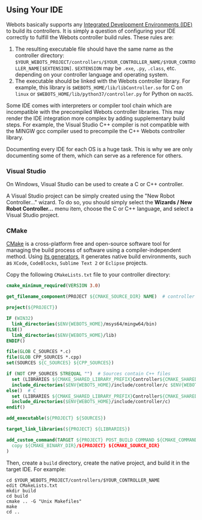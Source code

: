 ## Using Your IDE

Webots basically supports any [Integrated Development Environments (IDE)](https://en.wikipedia.org/wiki/Integrated_development_environment) to build its controllers.
It is simply a question of configuring your IDE correctly to fulfill the Webots controller build rules.
These rules are:

1. The resulting executable file should have the same name as the controller directory: `$YOUR_WEBOTS_PROJECT/controllers/$YOUR_CONTROLLER_NAME/$YOUR_CONTROLLER_NAME[$EXTENSION]`.
`$EXTENSION` may be `.exe`, `.py`, `.class`, etc. depending on your controller language and operating system.
2. The executable should be linked with the Webots controller library.
For example, this library is `$WEBOTS_HOME/lib/libController.so` for C on `linux` or `$WEBOTS_HOME/lib/python37/controller.py` for Python on `macOS`.

Some IDE comes with interpreters or compiler tool chain which are incompatible with the precompiled Webots controller libraries.
This may render the IDE integration more complex by adding supplementary build steps.
For example, the Visual Studio C++ compiler is not compatible with the MINGW gcc compiler used to precompile the C++ Webots controller library.

Documenting every IDE for each OS is a huge task.
This is why we are only documenting some of them, which can serve as a reference for others.

### Visual Studio

On Windows, Visual Studio can be used to create a C or C++ controller.

A Visual Studio project can be simply created using the "New Robot Controller..." wizard.
To do so, you should simply select the **Wizards / New Robot Controller...** menu item, choose the C or C++ language, and select a Visual Studio project.

### CMake

[CMake](https://cmake.org) is a cross-platform free and open-source software tool for managing the build process of software using a compiler-independent method.
Using [its generators](https://cmake.org/cmake/help/v3.0/manual/cmake-generators.7.html), it generates native build environments, such as `XCode`, `CodeBlocks`, `Sublime Text 2` or `Eclipse` projects.

Copy the following `CMakeLists.txt` file to your controller directory:

```cmake
cmake_minimum_required(VERSION 3.0)

get_filename_component(PROJECT ${CMAKE_SOURCE_DIR} NAME)  # controller directory name

project(${PROJECT})

IF (WIN32)
  link_directories($ENV{WEBOTS_HOME}/msys64/mingw64/bin)
ELSE()
  link_directories($ENV{WEBOTS_HOME}/lib)
ENDIF()

file(GLOB C_SOURCES *.c)
file(GLOB CPP_SOURCES *.cpp)
set(SOURCES ${C_SOURCES} ${CPP_SOURCES})

if (NOT CPP_SOURCES STREQUAL "")  # Sources contain C++ files
  set (LIBRARIES ${CMAKE_SHARED_LIBRARY_PREFIX}Controller${CMAKE_SHARED_LIBRARY_SUFFIX} ${CMAKE_SHARED_LIBRARY_PREFIX}CppController${CMAKE_SHARED_LIBRARY_SUFFIX})
  include_directories($ENV{WEBOTS_HOME}/include/controller/c $ENV{WEBOTS_HOME}/include/controller/cpp)
else()  # C
  set (LIBRARIES ${CMAKE_SHARED_LIBRARY_PREFIX}Controller${CMAKE_SHARED_LIBRARY_SUFFIX})
  include_directories($ENV{WEBOTS_HOME}/include/controller/c)
endif()

add_executable(${PROJECT} ${SOURCES})

target_link_libraries(${PROJECT} ${LIBRARIES})

add_custom_command(TARGET ${PROJECT} POST_BUILD COMMAND ${CMAKE_COMMAND} -E
  copy ${CMAKE_BINARY_DIR}/${PROJECT} ${CMAKE_SOURCE_DIR}
)
```

Then, create a `build` directory, create the native project, and build it in the target IDE.
For example:

```
cd $YOUR_WEBOTS_PROJECT/controllers/$YOUR_CONTROLLER_NAME
edit CMakeLists.txt
mkdir build
cd build
cmake .. -G "Unix Makefiles"
make
cd ..
```
